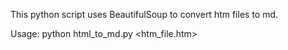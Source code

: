 This python script uses BeautifulSoup to convert htm files to md.

Usage: python html_to_md.py <htm_file.htm>
